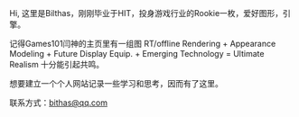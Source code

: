 Hi, 这里是Bilthas，刚刚毕业于HIT，投身游戏行业的Rookie一枚，爱好图形，引擎。

记得Games101闫神的主页里有一组图
RT/offline Rendering + Appearance Modeling + Future Display Equip. + Emerging Technology = Ultimate Realism
十分能引起共鸣。

想要建立一个个人网站记录一些学习和思考，因而有了这里。

联系方式：bithas@qq.com
